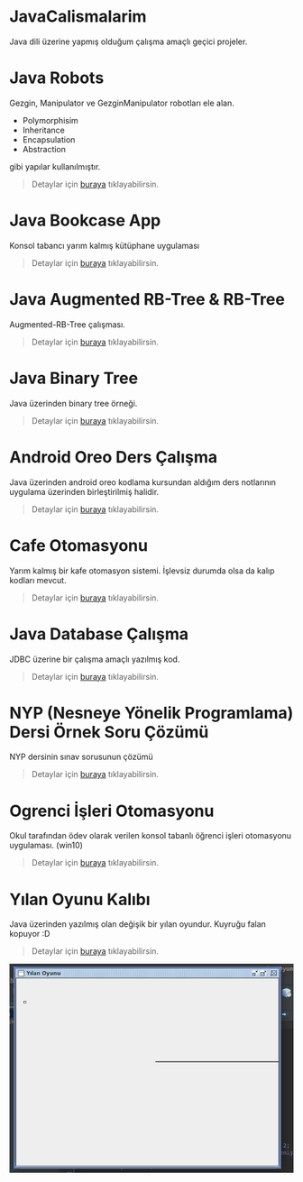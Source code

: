 # JavaCalismalarim
Java dili üzerine yapmış olduğum çalışma amaçlı geçici projeler.

# Java Robots

Gezgin, Manipulator ve GezginManipulator robotları ele alan. 

- Polymorphisim
- Inheritance
- Encapsulation
- Abstraction

gibi yapılar kullanılmıştır.

> Detaylar için [buraya](NetBeans-Projects/Robots/) tıklayabilirsin.

# Java Bookcase App

Konsol tabancı yarım kalmış kütüphane uygulaması

> Detaylar için [buraya](Stand-Alone-Projects/JavaBookcaseApp/) tıklayabilirsin.

# Java Augmented RB-Tree & RB-Tree 

Augmented-RB-Tree çalışması.

> Detaylar için [buraya](Stand-Alone-Projects/RBTreeAugmentedTree/) tıklayabilirsin.

# Java Binary Tree

Java üzerinden binary tree örneği.

> Detaylar için [buraya](Stand-Alone-Projects/JavaBinaryTree/) tıklayabilirsin.

# Android Oreo Ders Çalışma

Java üzerinden android oreo kodlama kursundan aldığım ders notlarının uygulama üzerinden birleştirilmiş halidir.

> Detaylar için [buraya](Android-Projects/AndroidOreoDers/) tıklayabilirsin.

# Cafe Otomasyonu

Yarım kalmış bir kafe otomasyon sistemi. İşlevsiz durumda olsa da kalıp kodları mevcut.

> Detaylar için [buraya](NetBeans-Projects/CafeOtomasyonu/) tıklayabilirsin.

# Java Database Çalışma

JDBC üzerine bir çalışma amaçlı yazılmış kod.

> Detaylar için [buraya](NetBeans-Projects/JavaDbCalisma/) tıklayabilirsin.

# NYP (Nesneye Yönelik Programlama) Dersi Örnek Soru Çözümü

NYP dersinin sınav sorusunun çözümü

> Detaylar için [buraya](NetBeans-Projects/NYPfinal/) tıklayabilirsin.

# Ogrenci İşleri Otomasyonu

Okul tarafından ödev olarak verilen konsol tabanlı öğrenci işleri otomasyonu uygulaması. (win10)

> Detaylar için [buraya](NetBeans-Projects/OgrenciOtomasyonu/) tıklayabilirsin.

# Yılan Oyunu Kalıbı

Java üzerinden yazılmış olan değişik bir yılan oyundur. Kuyruğu falan kopuyor :D

> Detaylar için [buraya](NetBeans-Projects/YilanOyunuKalibi/) tıklayabilirsin.

![yilankalibi](.kaynaklar/basic-snake-template.png)
